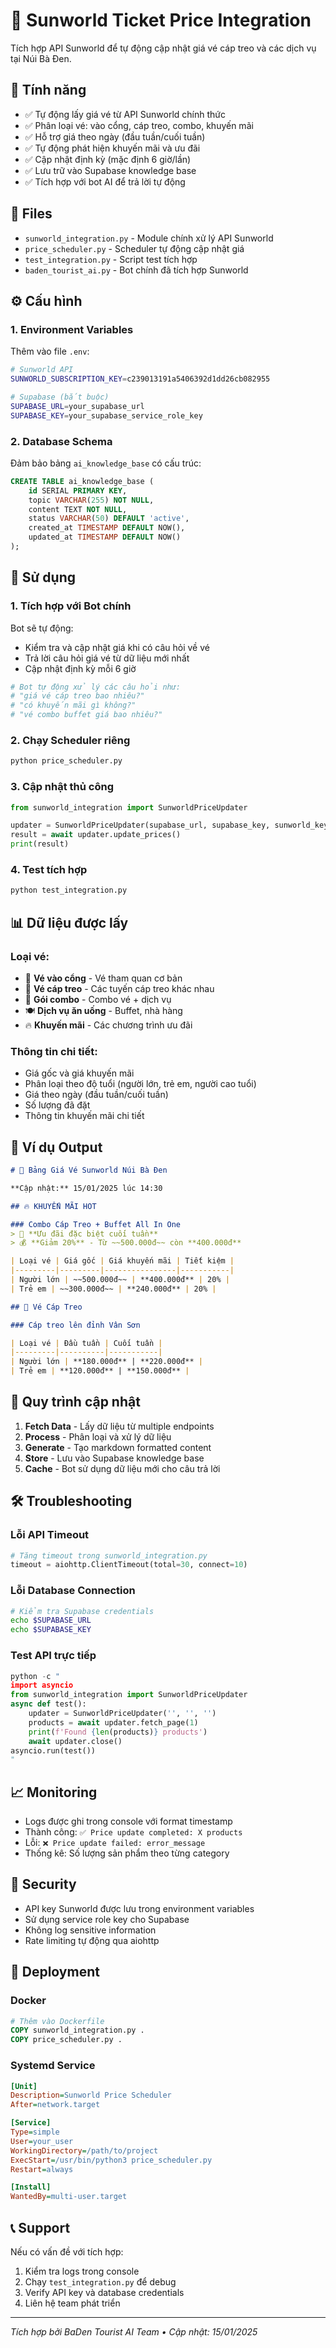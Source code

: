 # 🎫 Sunworld Ticket Price Integration

Tích hợp API Sunworld để tự động cập nhật giá vé cáp treo và các dịch vụ tại Núi Bà Đen.

## 🚀 Tính năng

- ✅ Tự động lấy giá vé từ API Sunworld chính thức
- ✅ Phân loại vé: vào cổng, cáp treo, combo, khuyến mãi
- ✅ Hỗ trợ giá theo ngày (đầu tuần/cuối tuần)
- ✅ Tự động phát hiện khuyến mãi và ưu đãi
- ✅ Cập nhật định kỳ (mặc định 6 giờ/lần)
- ✅ Lưu trữ vào Supabase knowledge base
- ✅ Tích hợp với bot AI để trả lời tự động

## 📁 Files

- `sunworld_integration.py` - Module chính xử lý API Sunworld
- `price_scheduler.py` - Scheduler tự động cập nhật giá
- `test_integration.py` - Script test tích hợp
- `baden_tourist_ai.py` - Bot chính đã tích hợp Sunworld

## ⚙️ Cấu hình

### 1. Environment Variables

Thêm vào file `.env`:

```bash
# Sunworld API
SUNWORLD_SUBSCRIPTION_KEY=c239013191a5406392d1dd26cb082955

# Supabase (bắt buộc)
SUPABASE_URL=your_supabase_url
SUPABASE_KEY=your_supabase_service_role_key
```

### 2. Database Schema

Đảm bảo bảng `ai_knowledge_base` có cấu trúc:

```sql
CREATE TABLE ai_knowledge_base (
    id SERIAL PRIMARY KEY,
    topic VARCHAR(255) NOT NULL,
    content TEXT NOT NULL,
    status VARCHAR(50) DEFAULT 'active',
    created_at TIMESTAMP DEFAULT NOW(),
    updated_at TIMESTAMP DEFAULT NOW()
);
```

## 🔧 Sử dụng

### 1. Tích hợp với Bot chính

Bot sẽ tự động:
- Kiểm tra và cập nhật giá khi có câu hỏi về vé
- Trả lời câu hỏi giá vé từ dữ liệu mới nhất
- Cập nhật định kỳ mỗi 6 giờ

```python
# Bot tự động xử lý các câu hỏi như:
# "giá vé cáp treo bao nhiêu?"
# "có khuyến mãi gì không?"
# "vé combo buffet giá bao nhiêu?"
```

### 2. Chạy Scheduler riêng

```bash
python price_scheduler.py
```

### 3. Cập nhật thủ công

```python
from sunworld_integration import SunworldPriceUpdater

updater = SunworldPriceUpdater(supabase_url, supabase_key, sunworld_key)
result = await updater.update_prices()
print(result)
```

### 4. Test tích hợp

```bash
python test_integration.py
```

## 📊 Dữ liệu được lấy

### Loại vé:
- 🚪 **Vé vào cổng** - Vé tham quan cơ bản
- 🚠 **Vé cáp treo** - Các tuyến cáp treo khác nhau
- 🎁 **Gói combo** - Combo vé + dịch vụ
- 🍽️ **Dịch vụ ăn uống** - Buffet, nhà hàng
- 🔥 **Khuyến mãi** - Các chương trình ưu đãi

### Thông tin chi tiết:
- Giá gốc và giá khuyến mãi
- Phân loại theo độ tuổi (người lớn, trẻ em, người cao tuổi)
- Giá theo ngày (đầu tuần/cuối tuần)
- Số lượng đã đặt
- Thông tin khuyến mãi chi tiết

## 🎯 Ví dụ Output

```markdown
# 🎫 Bảng Giá Vé Sunworld Núi Bà Đen

**Cập nhật:** 15/01/2025 lúc 14:30

## 🔥 KHUYẾN MÃI HOT

### Combo Cáp Treo + Buffet All In One
> 🎉 **Ưu đãi đặc biệt cuối tuần**
> 💰 **Giảm 20%** - Từ ~~500.000đ~~ còn **400.000đ**

| Loại vé | Giá gốc | Giá khuyến mãi | Tiết kiệm |
|---------|---------|----------------|-----------|
| Người lớn | ~~500.000đ~~ | **400.000đ** | 20% |
| Trẻ em | ~~300.000đ~~ | **240.000đ** | 20% |

## 🚠 Vé Cáp Treo

### Cáp treo lên đỉnh Vân Sơn

| Loại vé | Đầu tuần | Cuối tuần |
|---------|----------|-----------|
| Người lớn | **180.000đ** | **220.000đ** |
| Trẻ em | **120.000đ** | **150.000đ** |
```

## 🔄 Quy trình cập nhật

1. **Fetch Data** - Lấy dữ liệu từ multiple endpoints
2. **Process** - Phân loại và xử lý dữ liệu
3. **Generate** - Tạo markdown formatted content
4. **Store** - Lưu vào Supabase knowledge base
5. **Cache** - Bot sử dụng dữ liệu mới cho câu trả lời

## 🛠️ Troubleshooting

### Lỗi API Timeout
```python
# Tăng timeout trong sunworld_integration.py
timeout = aiohttp.ClientTimeout(total=30, connect=10)
```

### Lỗi Database Connection
```bash
# Kiểm tra Supabase credentials
echo $SUPABASE_URL
echo $SUPABASE_KEY
```

### Test API trực tiếp
```python
python -c "
import asyncio
from sunworld_integration import SunworldPriceUpdater
async def test():
    updater = SunworldPriceUpdater('', '', '')
    products = await updater.fetch_page(1)
    print(f'Found {len(products)} products')
    await updater.close()
asyncio.run(test())
"
```

## 📈 Monitoring

- Logs được ghi trong console với format timestamp
- Thành công: `✅ Price update completed: X products`
- Lỗi: `❌ Price update failed: error_message`
- Thống kê: Số lượng sản phẩm theo từng category

## 🔐 Security

- API key Sunworld được lưu trong environment variables
- Sử dụng service role key cho Supabase
- Không log sensitive information
- Rate limiting tự động qua aiohttp

## 🚀 Deployment

### Docker
```dockerfile
# Thêm vào Dockerfile
COPY sunworld_integration.py .
COPY price_scheduler.py .
```

### Systemd Service
```ini
[Unit]
Description=Sunworld Price Scheduler
After=network.target

[Service]
Type=simple
User=your_user
WorkingDirectory=/path/to/project
ExecStart=/usr/bin/python3 price_scheduler.py
Restart=always

[Install]
WantedBy=multi-user.target
```

## 📞 Support

Nếu có vấn đề với tích hợp:
1. Kiểm tra logs trong console
2. Chạy `test_integration.py` để debug
3. Verify API key và database credentials
4. Liên hệ team phát triển

---

*Tích hợp bởi BaDen Tourist AI Team • Cập nhật: 15/01/2025*